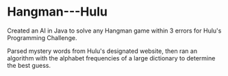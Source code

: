 Hangman---Hulu
==============

Created an AI in Java to solve any Hangman game within 3 errors for Hulu's Programming Challenge.

Parsed mystery words from Hulu's designated website, then ran an algorithm with the alphabet frequencies of a large dictionary to determine the best guess.
